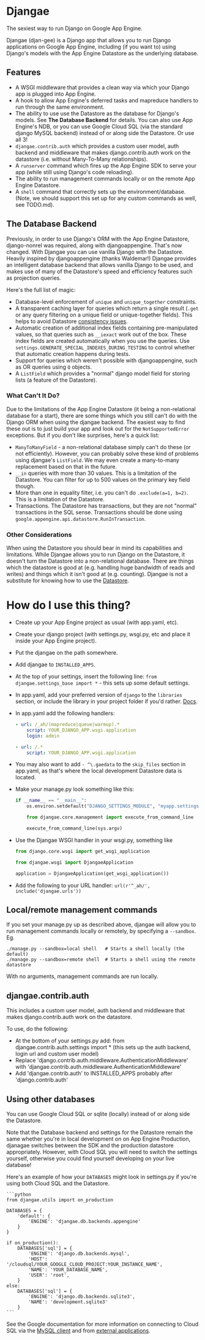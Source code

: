 # Djangae

The sexiest way to run Django on Google App Engine.

Djangae (djan-gee) is a Django app that allows you to run Django applications on Google App Engine, including (if you
want to) using Django's models with the App Engine Datastore as the underlying database.

## Features

* A WSGI middleware that provides a clean way via which your Django app is plugged into App Engine.
* A hook to allow App Engine's deferred tasks and mapreduce handlers to run through the same environment.
* The ability to use use the Datastore as the database for Django's models.  See **The Database Backend** for details.
  You can also use App Engine's NDB, or you can use Google Cloud SQL (via the standard django MySQL backend) instead of
  or along side the Datastore. Or use all 3!
* `djangae.contrib.auth` which provides a custom user model, auth backend and middleware that makes django.contrib.auth
  work on the datastore (i.e. without Many-To-Many relationships).
* A `runserver` command which fires up the App Engine SDK to serve your app (while still using Django's code reloading).
* The ability to run management commands locally or on the remote App Engine Datastore.
* A `shell` command that correctly sets up the environment/database. (Note, we should support this set up for any
  custom commands as well, see TODO.md).


## The Database Backend

Previously, in order to use Django's ORM with the App Engine Datastore, django-nonrel was required, along with
djangoappengine. That's now changed. With Djangae you can use vanilla Django with the Datastore. Heavily inspired by
djangoappengine (thanks Waldemar!) Djangae provides an intelligent database backend that allows vanilla Django to be
used, and makes use of many of the Datastore's speed and efficiency features such as projection queries.

Here's the full list of magic:

* Database-level enforcement of `unique` and `unique_together` constraints.
* A transparent caching layer for queries which return a single result (`.get` or any query filtering on a unique field
  or unique-together fields). This helps to avoid Datastore
  [consistency issues](https://developers.google.com/appengine/docs/python/datastore/structuring_for_strong_consistency_).
* Automatic creation of additional index fields containing pre-manipulated values, so that queries such as `__iexact`
  work out of the box. These index fields are created automatically when you use the queries.  Use
  `settings.GENERATE_SPECIAL_INDEXES_DURING_TESTING` to control whether that automatic creation happens during tests.
* Support for queries which weren't possible with djangoappengine, such as OR queries using `Q` objects.
* A `ListField` which provides a "normal" django model field for storing lists (a feature of the Datastore).


### What Can't It Do?

Due to the limitations of the App Engine Datastore (it being a non-relational database for a start), there are some
things which you still can't do with the Django ORM when using the djangae backend.  The easiest way to find these out
is to just build your app and look out for the `NotSupportedError` exceptions.  But if you don't like surprises, here's
a quick list:

* `ManyToManyField` - a non-relational database simply can't do these (or not efficiently).  However, you can probably
  solve these kind of problems using djangae's `ListField`.  We may even create a many-to-many replacement based on
  that in the future.
* `__in` queries with more than 30 values.  This is a limitation of the Datastore.  You can filter for up to 500 values
  on the primary key field though.
* More than one in equality filter, i.e. you can't do `.exclude(a=1, b=2)`.  This is a limitation of the Datastore.
* Transactions.  The Datastore has transactions, but they are not "normal" transactions in the SQL sense. Transactions
  should be done using `google.appengine.api.datastore.RunInTransaction`.


### Other Considerations

When using the Datastore you should bear in mind its capabilities and limitations. While Djangae allows you to run
Django on the Datastore, it doesn't turn the Datastore into a non-relational database. There are things which the
datastore is good at (e.g. handling huge bandwidth of reads and writes) and things which it isn't good at
(e.g. counting). Djangae is not a substitute for knowing how to use the
[Datastore](https://developers.google.com/appengine/docs/python/datastore/).


# How do I use this thing?

 * Create up your App Engine project as usual (with app.yaml, etc).
 * Create your django project (with settings.py, wsgi.py, etc and place it inside your App Engine project).
 * Put the djangae on the path somewhere.
 * Add djangae to `INSTALLED_APPS`.
 * At the top of your settings, insert the following line: `from djangae.settings_base import *` - this sets up some
   default settings.
 * In app.yaml, add your preferred version of `django` to the `libraries` section, or include the library in your
   project folder if you'd rather.
   [Docs](https://developers.google.com/appengine/docs/python/config/appconfig#Python_app_yaml_Configuring_libraries).
 * In app.yaml add the following handlers:

    ```yml
    - url: /_ah/(mapreduce|queue|warmup).*
        script: YOUR_DJANGO_APP.wsgi.application
        login: admin

    - url: /.*
        script: YOUR_DJANGO_APP.wsgi.application
    ```

 * You may also want to add `- ^\.gaedata` to the `skip_files` section in app.yaml, as that's where the local
   development Datastore data is located.
 * Make your manage.py look something like this:

    ```python
    if __name__ == "__main__":
        os.environ.setdefault("DJANGO_SETTINGS_MODULE", "myapp.settings")

        from djangae.core.management import execute_from_command_line

        execute_from_command_line(sys.argv)
    ```

 * Use the Djangae WSGI handler in your wsgi.py, something like

    ```python
    from django.core.wsgi import get_wsgi_application

    from djangae.wsgi import DjangaeApplication

    application = DjangaeApplication(get_wsgi_application())
    ```

 * Add the following to your URL handler: `url(r'^_ah/', include('djangae.urls'))`


## Local/remote management commands

If you set your manage.py up as described above, djangae will allow you to run management commands locally or
remotely, by specifying a `--sandbox`. Eg.

  ```
  ./manage.py --sandbox=local shell   # Starts a shell locally (the default)
  ./manage.py --sandbox=remote shell  # Starts a shell using the remote datastore
  ```

With no arguments, management commands are run locally.

## djangae.contrib.auth

This includes a custom user model, auth backend and middleware that makes django.contrib.auth work on the datastore.

To use, do the following:

 - At the bottom of your settings.py add: from djangae.contrib.auth.settings import * (this sets up the auth backend,
   login url and custom user model)
 - Replace 'django.contrib.auth.middleware.AuthenticationMiddleware' with
   'djangae.contrib.auth.middleware.AuthenticationMiddleware'
 - Add 'djangae.contrib.auth' to INSTALLED_APPS probably after 'django.contrib.auth'


## Using other databases

You can use Google Cloud SQL or sqlite (locally) instead of or along side the Datastore.

Note that the Database backend and settings for the Datastore remain the same whether you're in local development on on
App Engine Production, djanagae switches between the SDK and the production datastore appropriately.  However, with
Cloud SQL you will need to switch the settings yourself, otherwise you could find yourself developing on your
live database!

Here's an example of how your `DATABASES` might look in settings.py if you're using both Cloud SQL and the Datastore.

    ```python
    from djangae.utils import on_production

    DATABASES = {
        'default': {
            'ENGINE': 'djangae.db.backends.appengine'
        }
    }

    if on_production():
        DATABASES['sql'] = {
            'ENGINE': 'django.db.backends.mysql',
            'HOST': '/cloudsql/YOUR_GOOGLE_CLOUD_PROJECT:YOUR_INSTANCE_NAME',
            'NAME': 'YOUR_DATABASE_NAME',
            'USER': 'root',
        }
    else:
        DATABASES['sql'] = {
            'ENGINE': 'django.db.backends.sqlite3',
            'NAME': 'development.sqlite3'
        }
    ```

See the Google documentation for more information on connecting to Cloud SQL via the
[MySQL client](https://developers.google.com/cloud-sql/docs/mysql-client) and from
[external applications](https://developers.google.com/cloud-sql/docs/external).
